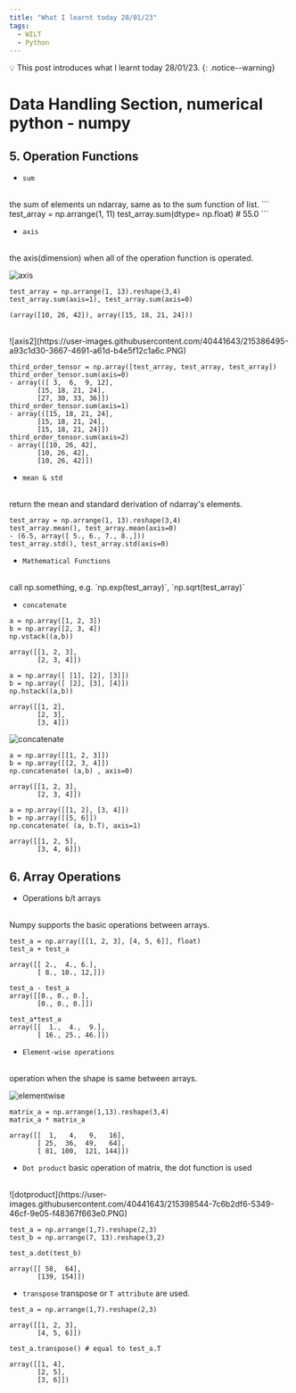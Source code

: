 ```yaml
---
title: "What I learnt today 28/01/23"
tags:
  - WILT
  - Python
---
```

💡 This post introduces what I learnt today 28/01/23.
{: .notice--warning}
# Data Handling Section, numerical python - numpy
## 5. Operation Functions
- `sum`
<br>
the sum of elements un ndarray, same as to the sum function of list.
```
test_array = np.arrange(1, 11)
test_array.sum(dtype= np.float) # 55.0
```

- `axis`
<br>
the axis(dimension) when all of the operation function is operated.
<br>

![axis](https://user-images.githubusercontent.com/40441643/215385183-ef676a20-a64b-4201-9dfd-8ee4b46ae05e.PNG)

```
test_array = np.arrange(1, 13).reshape(3,4)
test_array.sum(axis=1), test_array.sum(axis=0)

(array([10, 26, 42]), array([15, 18, 21, 24]))
```
<br>
![axis2](https://user-images.githubusercontent.com/40441643/215386495-a93c1d30-3667-4691-a61d-b4e5f12c1a6c.PNG)

```
third_order_tensor = np.array([test_array, test_array, test_array])
third_order_tensor.sum(axis=0)
- array(([ 3,  6,  9, 12],
       [15, 18, 21, 24],
       [27, 30, 33, 36]])
third_order_tensor.sum(axis=1)
- array(([15, 18, 21, 24],
       [15, 18, 21, 24],
       [15, 18, 21, 24]])
third_order_tensor.sum(axis=2)
- array([[10, 26, 42],
       [10, 26, 42],
       [10, 26, 42]])
```
- `mean & std`
<br>
return the mean and standard derivation of ndarray's elements.

```
test_array = np.arrange(1, 13).reshape(3,4)
test_array.mean(), test_array.mean(axis=0)
- (6.5, array([ 5., 6., 7., 8.,]))
test_array.std(), test_array.std(axis=0)
```

- `Mathematical Functions`
<br>
call np.something, e.g. `np.exp(test_array)`, `np.sqrt(test_array)`

- `concatenate`

```
a = np.array([1, 2, 3])
b = np.array([2, 3, 4])
np.vstack((a,b))

array([[1, 2, 3],
       [2, 3, 4]])

a = np.array([ [1], [2], [3]])
b = np.array([ [2], [3], [4]])
np.hstack((a,b))

array([[1, 2],
       [2, 3],
       [3, 4]])
```
![concatenate](https://user-images.githubusercontent.com/40441643/215393118-6ef618e1-9b9d-4d32-a6b2-e84651b2625d.PNG)
<br>
```
a = np.array([[1, 2, 3]])
b = np.array([[2, 3, 4]])
np.concatenate( (a,b) , axis=0)

array([[1, 2, 3],
       [2, 3, 4]])

a = np.array([[1, 2], [3, 4]])
b = np.array([[5, 6]])
np.concatenate( (a, b.T), axis=1)

array([[1, 2, 5],
       [3, 4, 6]])
```

## 6. Array Operations
- Operations b/t arrays
<br>
Numpy supports the basic operations between arrays.

```
test_a = np.array([[1, 2, 3], [4, 5, 6]], float)
test_a + test_a

array([[ 2.,  4., 6.],
       [ 8., 10., 12,]])

test_a - test_a        
array([[0., 0., 0.],
       [0., 0., 0.]])

test_a*test_a
array([[  1.,  4.,  9.],
       [ 16., 25., 46.]])
```
- `Element-wise operations`
<br>
operation when the shape is same between arrays.

![elementwise](https://user-images.githubusercontent.com/40441643/215397398-8c8e44aa-8ea2-4418-b517-033a03bc7cc1.PNG)

```
matrix_a = np.arrange(1,13).reshape(3,4)
matrix_a * matrix_a

array([[  1,   4,   9,   16],
       [ 25,  36,  49,   64],
       [ 81, 100,  121, 144]])
```
- `Dot product`
basic operation of matrix, the dot function is used
<br>
![dotproduct](https://user-images.githubusercontent.com/40441643/215398544-7c6b2df6-5349-46cf-9e05-f48367f663e0.PNG)

```
test_a = np.arrange(1,7).reshape(2,3)
test_b = np.arrange(7, 13).reshape(3,2)

test_a.dot(test_b)

array([[ 58,  64],
       [139, 154]])

```

- `transpose`
transpose or `T attribute` are used.

```
test_a = np.arrange(1,7).reshape(2,3)

array([[1, 2, 3],
       [4, 5, 6]])

test_a.transpose() # equal to test_a.T

array([[1, 4],
       [2, 5],
       [3, 6]])
```
